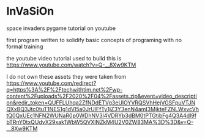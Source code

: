 # InVaSiOn
space invaders pygame tutorial on youtube

first program written to solidify basic concepts of programing with no formal training

the youtube video tutorial used to build this is
https://www.youtube.com/watch?v=Q-__8Xw9KTM

I do not own these assets they were taken from 
https://www.youtube.com/redirect?q=https%3A%2F%2Ftechwithtim.net%2Fwp-content%2Fuploads%2F2020%2F04%2Fassets.zip&event=video_description&redir_token=QUFFLUhqa2ZfNDdETVg3eUlOYVRQSVhHejVGSFpuVTJNQXxBQ3Jtc0tuT1NES1g1dVI5a0JrUlFfTy1jZ3Y3enN4amI3MjkteFZNLWxvcVhtQ0QxUEc1NFN2WUNaR0p0WDhNV3l4VDRYb3dBM0tPTGtibFg4Q3A4dl9fbTRnY0txQUdvX29xak1WbW5QVXlNZkM4U2V0ZW83MA%3D%3D&v=Q-__8Xw9KTM
